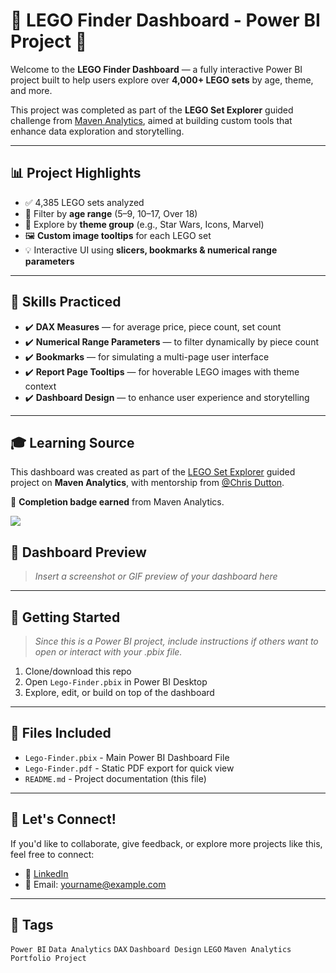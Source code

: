 # 🧱 LEGO Finder Dashboard - Power BI Project 🧩

Welcome to the **LEGO Finder Dashboard** — a fully interactive Power BI project built to help users explore over **4,000+ LEGO sets** by age, theme, and more.

This project was completed as part of the **LEGO Set Explorer** guided challenge from [Maven Analytics](https://www.mavenanalytics.io/), aimed at building custom tools that enhance data exploration and storytelling.

---

## 📊 Project Highlights

- ✅ 4,385 LEGO sets analyzed
- 🧒 Filter by **age range** (5–9, 10–17, Over 18)
- 🎯 Explore by **theme group** (e.g., Star Wars, Icons, Marvel)
- 🖼️ **Custom image tooltips** for each LEGO set
- 💡 Interactive UI using **slicers, bookmarks & numerical range parameters**

---

## 🧠 Skills Practiced

- ✔️ **DAX Measures** — for average price, piece count, set count
- ✔️ **Numerical Range Parameters** — to filter dynamically by piece count
- ✔️ **Bookmarks** — for simulating a multi-page user interface
- ✔️ **Report Page Tooltips** — for hoverable LEGO images with theme context
- ✔️ **Dashboard Design** — to enhance user experience and storytelling

---

## 🎓 Learning Source

This dashboard was created as part of the [LEGO Set Explorer](https://app.mavenanalytics.io/guided-projects/7ea2d5de-8a63-4c92-8350-b640d6df07d4?_gl=1*1vh8n68*_gcl_au*NTI0ODE1OTY3LjE3NDU3Mzc1OTY.*_ga*MTU4NDg1NDg1OS4xNzM3MjY1ODE5*_ga_RNVXNX7G3B*czE3NDcyODgwNzQkbzIzJGcxJHQxNzQ3Mjg4MjMyJGozMSRsMCRoMA..*_ga_D6PKE9HLBV*czE3NDcyODgwNzUkbzIzJGcxJHQxNzQ3Mjg4MjMyJGowJGwwJGgw*_ga_9CBEFJW9QX*czE3NDcyODgwNzUkbzIzJGcxJHQxNzQ3Mjg4MjMyJGowJGwwJGgw) guided project on **Maven Analytics**, with mentorship from [@Chris Dutton](https://www.linkedin.com/in/csdutton/).

🏅 **Completion badge earned** from Maven Analytics.

<img src="https://api.accredible.com/v1/frontend/credential_website_embed_image/badge/143119821"/>

## 📸 Dashboard Preview

> _Insert a screenshot or GIF preview of your dashboard here_

---

## 🚀 Getting Started

> _Since this is a Power BI project, include instructions if others want to open or interact with your .pbix file._

1. Clone/download this repo
2. Open `Lego-Finder.pbix` in Power BI Desktop
3. Explore, edit, or build on top of the dashboard

---

## 📂 Files Included

- `Lego-Finder.pbix` - Main Power BI Dashboard File
- `Lego-Finder.pdf` - Static PDF export for quick view
- `README.md` - Project documentation (this file)

---

## 💬 Let's Connect!

If you'd like to collaborate, give feedback, or explore more projects like this, feel free to connect:

- 🔗 [LinkedIn](https://www.linkedin.com/in/YOUR-LINKEDIN)
- 📧 Email: yourname@example.com

---

## 📌 Tags

`Power BI` `Data Analytics` `DAX` `Dashboard Design` `LEGO` `Maven Analytics` `Portfolio Project`

